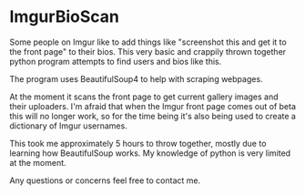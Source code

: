 # ImgurBioScan
Some people on Imgur like to add things like "screenshot this and get it to the front page" to their bios. This very basic and crappily thrown together python program attempts to find users and bios like this.

The program uses BeautifulSoup4 to help with scraping webpages.

At the moment it scans the front page to get current gallery images and their uploaders. I'm afraid that when the Imgur front page comes out of beta this will no longer work, so for the time being it's also being used to create a dictionary of Imgur usernames.

This took me approximately 5 hours to throw together, mostly due to learning how BeautifulSoup works. My knowledge of python is very limited at the moment. 

Any questions or concerns feel free to contact me.
